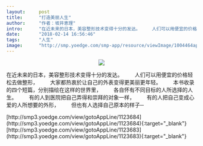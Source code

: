 ```yaml
---
layout:     post
title:      "打造美丽人生"
author:     "作者：坂井恵理"
intro:      "在近未来的日本，美容整形技术变得十分的发达。 　　人们可以用便宜的价格轻松去做整形， 　　大家都热衷於让自己的外表变得更美丽更年轻。 　　本书收录的四个短篇，分别描绘在这样的世界里， 　　各自怀有不同目标的人所选择的人生。 　　有的人到医院把自己弄得和崇拜的对象一样， 　　有的人把自己变成心爱的人所想要的外形， 　　但也有人选择自己原本的样子─"
date:       "2018-02-14 16:56:46"
tags:       "人生"
image:      "http://smp.yoedge.com/smp-app/resource/viewImage/1004464appline.png"
---
```

<div style="text-align: center">
<p><img src="http://smp.yoedge.com/smp-app/resource/viewImage/1004464appline.png"/></p>
</div>
<p class="post-meta">
<span>在近未来的日本，美容整形技术变得十分的发达。 　　人们可以用便宜的价格轻松去做整形， 　　大家都热衷於让自己的外表变得更美丽更年轻。 　　本书收录的四个短篇，分别描绘在这样的世界里， 　　各自怀有不同目标的人所选择的人生。 　　有的人到医院把自己弄得和崇拜的对象一样， 　　有的人把自己变成心爱的人所想要的外形， 　　但也有人选择自己原本的样子─</span>
</p>
[http://smp3.yoedge.com/view/gotoAppLine/1123684](http://smp3.yoedge.com/view/gotoAppLine/1123684){:target="_blank"}
[http://smp3.yoedge.com/view/gotoAppLine/1123683](http://smp3.yoedge.com/view/gotoAppLine/1123683){:target="_blank"}


